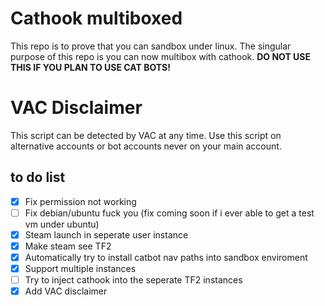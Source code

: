# Cathook multiboxed
This repo is to prove that you can sandbox under linux. The singular purpose of this repo is you can now multibox with cathook. **DO NOT USE THIS IF YOU PLAN TO USE CAT BOTS!**

# VAC Disclaimer
This script can be detected by VAC at any time. Use this script on alternative accounts or bot accounts never on your main account.

## to do list
- [x] Fix permission not working
- [ ] Fix debian/ubuntu fuck you (fix coming soon if i ever able to get a test vm under ubuntu)
- [x] Steam launch in seperate user instance
- [x] Make steam see TF2
- [x] Automatically try to install catbot nav paths into sandbox enviroment
- [x] Support multiple instances
- [ ] Try to inject cathook into the seperate TF2 instances
- [x] Add VAC disclaimer
